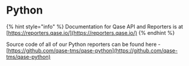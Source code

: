 # Python

{% hint style="info" %}
Documentation for Qase API and Reporters is at [https://reporters.qase.io/](https://reporters.qase.io/)
{% endhint %}



Source code of all of our Python reporters can be found here - [https://github.com/qase-tms/qase-python](https://github.com/qase-tms/qase-python)
